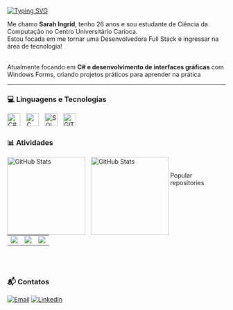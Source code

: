 <a href="https://git.io/typing-svg"><img src="https://readme-typing-svg.demolab.com?font=Fira+Code&pause=1000&color=F71185&width=435&lines=Bem-Vindo(a)+ao+meu+perfil+%F0%9F%98%81" alt="Typing SVG" /></a>

Me chamo **Sarah Ingrid**, tenho 26 anos e sou estudante de Ciência da Computação no Centro Universitário Carioca. <br/> Estou focada em me tornar uma Desenvolvedora Full Stack e ingressar na área de tecnologia! 
<br/>
<br/>

Atualmente focando em **C# e desenvolvimento de interfaces gráficas** com Windows Forms, criando projetos práticos para aprender na prática

---

### 💻 Linguagens e Tecnologias

<img 
    align="left" 
    alt="C#"
    title="C#" 
    width="30px" 
    style="padding-right: 10px;" 
    src="https://cdn.jsdelivr.net/gh/devicons/devicon@latest/icons/csharp/csharp-original.svg" 
/>
<img 
    align="left" 
    alt="C" 
    title="C"
    width="30px" 
    style="padding-right: 10px;" 
    src="https://cdn.jsdelivr.net/gh/devicons/devicon@latest/icons/c/c-original.svg" 
/>
<img 
    align="left" 
    alt="SQL" 
    title="SQL"
    width="30px" 
    style="padding-right: 10px;" 
    src="https://cdn.jsdelivr.net/gh/devicons/devicon@latest/icons/azuresqldatabase/azuresqldatabase-original.svg" 
/>
<img 
    align="left" 
    alt="GIT" 
    title="GIT"
    width="30px" 
    style="padding-right: 10px;" 
    src="https://cdn.jsdelivr.net/gh/devicons/devicon@latest/icons/git/git-original.svg" 
/>

<br/>
<br/>

### 📊 Atividades

<p>
  <img 
    align="left" 
    alt="GitHub Stats" 
    height="180" 
    style="padding-right: 10px;" 
    src="https://github-readme-stats.vercel.app/api?username=saroka11&show_icons=true&theme=tokyonight&include_all_commits=true&locale=pt-br" 
  />
<img 
      align="left" 
      alt="GitHub Stats" 
      height="180" 
      src="https://github-readme-stats.vercel.app/api/top-langs/?username=saroka11&theme=tokyonight&layout=compact&custom_title=Tecnologias&langs_count=9" 
  />

</p>

<br/> <br/>
Popular repositories
<table>
  <tr>
    <td>
      <a href="https://github.com/saroka11/Calculadora-Simples">
        <img src="https://github-readme-stats.vercel.app/api/pin/?username=saroka11&repo=Calculadora-Simples&theme=radical" />
      </a>
    </td>
    <td>
      <a href="https://github.com/saroka11/CifraDeCesar">
        <img src="https://github-readme-stats.vercel.app/api/pin/?username=saroka11&repo=CifraDeCesar&theme=radical" />
      </a>
    </td>
    <td>
      <a href="https://github.com/saroka11/APS_CRIPTOGRAFIA">
        <img src="https://github-readme-stats.vercel.app/api/pin/?username=saroka11&repo=APS_CRIPTOGRAFIA&theme=radical" />
      </a>
    </td>
  </tr>
</table>

<br/><br/>
### 📬 Contatos
[![Email](https://img.shields.io/badge/Email-D14836?style=for-the-badge&logo=gmail&logoColor=white)](mailto:sarah947111@gmail.com) 
[![LinkedIn](https://img.shields.io/badge/LinkedIn-0A66C2?style=for-the-badge&logo=linkedin&logoColor=white)](https://www.linkedin.com/in/sarah-ingrid-azevedo/)  


